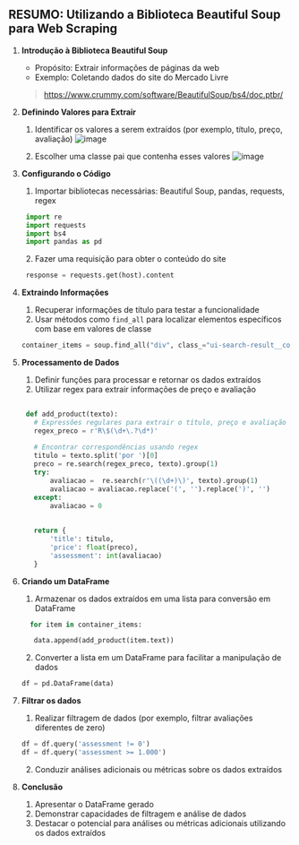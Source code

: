 ## RESUMO: Utilizando a Biblioteca Beautiful Soup para Web Scraping

1. **Introdução à Biblioteca Beautiful Soup**

   - Propósito: Extrair informações de páginas da web
   - Exemplo: Coletando dados do site do Mercado Livre
   > https://www.crummy.com/software/BeautifulSoup/bs4/doc.ptbr/

2. **Definindo Valores para Extrair**

    1. Identificar os valores a serem extraídos (por exemplo, título, preço, avaliação)
   ![image](https://github.com/pedrowill-dev/bs4-crawler-mercadolivre/assets/110316192/d5747883-8c5d-4007-a2b7-d10071b276d7)


    2. Escolher uma classe pai que contenha esses valores
    ![image](https://github.com/pedrowill-dev/bs4-crawler-mercadolivre/assets/110316192/d62b2eac-58d1-4edc-b75f-b4754473edbc)


3. **Configurando o Código**

     1. Importar bibliotecas necessárias: Beautiful Soup, pandas, requests, regex
     ```py
      import re
      import requests
      import bs4
      import pandas as pd
     ```
     2. Fazer uma requisição para obter o conteúdo do site
    ```py
     response = requests.get(host).content
    ```

     
4. **Extraindo Informações**

    1. Recuperar informações de título para testar a funcionalidade
    2. Usar métodos como `find_all` para localizar elementos específicos com base em valores de classe
      ```py
      container_items = soup.find_all("div", class_="ui-search-result__content-wrapper")
      ```


6. **Processamento de Dados**

    1. Definir funções para processar e retornar os dados extraídos
    2. Utilizar regex para extrair informações de preço e avaliação
   ```py
      
    def add_product(texto):
      # Expressões regulares para extrair o título, preço e avaliação
      regex_preco = r'R\$(\d+\.?\d*)'
  
      # Encontrar correspondências usando regex
      titulo = texto.split('por ')[0]
      preco = re.search(regex_preco, texto).group(1)
      try:
          avaliacao =  re.search(r'\((\d+)\)', texto).group(1)
          avaliacao = avaliacao.replace('(', '').replace(')', '')
      except:
          avaliacao = 0
  
  
      return {
          'title': titulo,
          'price': float(preco),
          'assessment': int(avaliacao)
      }

   ```

7. **Criando um DataFrame**

   1. Armazenar os dados extraídos em uma lista para conversão em DataFrame
   ```py
     for item in container_items:

      data.append(add_product(item.text))
   ```
   2. Converter a lista em um DataFrame para facilitar a manipulação de dados
    ```py
    df = pd.DataFrame(data)
    ```
     

8. **Filtrar os dados**

    1. Realizar filtragem de dados (por exemplo, filtrar avaliações diferentes de zero)
    ```py
    df = df.query('assessment != 0')
    df = df.query('assessment >= 1.000')
    ```
    2. Conduzir análises adicionais ou métricas sobre os dados extraídos

9. **Conclusão**

    1. Apresentar o DataFrame gerado
    2. Demonstrar capacidades de filtragem e análise de dados
    3. Destacar o potencial para análises ou métricas adicionais utilizando os dados extraídos
